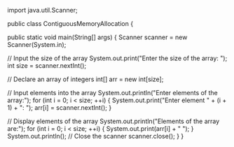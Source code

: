 import java.util.Scanner;

public class ContiguousMemoryAllocation {

public static void main(String[] args) { Scanner scanner = new Scanner(System.in);

// Input the size of the array System.out.print("Enter the size of the array: "); int size = scanner.nextInt();

// Declare an array of integers int[] arr = new int[size];

// Input elements into the array System.out.println("Enter elements of the array:"); for (int i = 0; i < size; ++i) { System.out.print("Enter element " + (i + 1) + ": "); arr[i] = scanner.nextInt(); }

// Display elements of the array System.out.println("Elements of the array are:"); for (int i = 0; i < size; ++i) { System.out.print(arr[i] + " ");
}
System.out.println();
// Close the scanner scanner.close();
}
}
